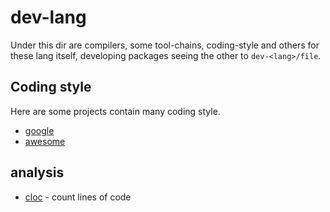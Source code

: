 # dev-lang

 Under this dir are compilers, some tool-chains, coding-style and others for these lang itself,
 developing packages seeing the other to `dev-<lang>/file`.

## Coding style

Here are some projects contain many coding style.

- [google](https://github.com/google/styleguide)
- [awesome](https://github.com/kciter/awesome-style-guide)

## analysis

- [cloc](https://github.com/AlDanial/cloc) - count lines of code
